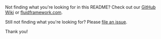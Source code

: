 Not finding what you're looking for in this README? Check out our [GitHub
Wiki](https://github.com/microsoft/FluidFramework/wiki) or [fluidframework.com](https://fluidframework.com/docs/).

Still not finding what you're looking for? Please [file an
issue](https://github.com/microsoft/FluidFramework/wiki/Submitting-Bugs-and-Feature-Requests).

Thank you!

